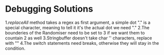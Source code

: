Debugging Solutions
==================

1.*replaceAll* method takes a regex as first argument, a simple dot "." is a special character, meaning to tell it it's the actual dot we need "\."
2.The bounderies of the Randomiser need to be set to 3 if we want them to countain 2 as well
3.Stringbuffer doesn't take char '' characters, replace with ""
4.The switch statements need breaks, otherwise they will stay in the condition.
